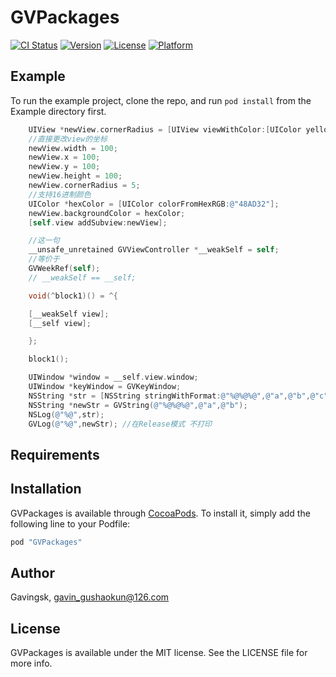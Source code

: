 # GVPackages

[![CI Status](http://img.shields.io/travis/Gavingsk/GVPackages.svg?style=flat)](https://travis-ci.org/Gavingsk/GVPackages)
[![Version](https://img.shields.io/cocoapods/v/GVPackages.svg?style=flat)](http://cocoapods.org/pods/GVPackages)
[![License](https://img.shields.io/cocoapods/l/GVPackages.svg?style=flat)](http://cocoapods.org/pods/GVPackages)
[![Platform](https://img.shields.io/cocoapods/p/GVPackages.svg?style=flat)](http://cocoapods.org/pods/GVPackages)

## Example

To run the example project, clone the repo, and run `pod install` from the Example directory first.

```Objective-C
    UIView *newView.cornerRadius = [UIView viewWithColor:[UIColor yellowColor] size:CGSizeZero];
    //直接更改view的坐标
    newView.width = 100;
    newView.x = 100;
    newView.y = 100;
    newView.height = 100;
    newView.cornerRadius = 5;
    //支持16进制颜色
    UIColor *hexColor = [UIColor colorFromHexRGB:@"48AD32"];
    newView.backgroundColor = hexColor;
    [self.view addSubview:newView];

    //这一句
    __unsafe_unretained GVViewController *__weakSelf = self;
    //等价于
    GVWeekRef(self);
    // __weakSelf == __self;

    void(^block1)() = ^{

    [__weakSelf view];
    [__self view];

    };

    block1();

    UIWindow *window = __self.view.window;
    UIWindow *keyWindow = GVKeyWindow;
    NSString *str = [NSString stringWithFormat:@"%@%@%@",@"a",@"b",@"c",@"d"];
    NSString *newStr = GVString(@"%@%@%@",@"a",@"b");
    NSLog(@"%@",str);
    GVLog(@"%@",newStr); //在Release模式 不打印
```

## Requirements

## Installation

GVPackages is available through [CocoaPods](http://cocoapods.org). To install
it, simply add the following line to your Podfile:

```ruby
pod "GVPackages"
```

## Author

Gavingsk, gavin_gushaokun@126.com

## License

GVPackages is available under the MIT license. See the LICENSE file for more info.
